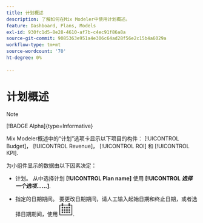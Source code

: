 ```yaml
---
title: 计划概述
description: 了解如何在Mix Modeler中使用计划概述。
feature: Dashboard, Plans, Models
exl-id: 930fc1d5-8e28-4610-af7b-c4ec91f86a8a
source-git-commit: 9085363e951a4e306c64ad28f56e2c15b4a6029a
workflow-type: tm+mt
source-wordcount: '70'
ht-degree: 0%

---
```


# 计划概述

>[!NOTE]
>
>[!BADGE Alpha]{type=Informative}


Mix Modeler概述中的“计划”选项卡显示以下项目的构件： [!UICONTROL Budget]， [!UICONTROL Revenue]， [!UICONTROL ROI] 和 [!UICONTROL KPI].

为小组件显示的数据由以下因素决定：

* 计划。 从中选择计划 **[!UICONTROL Plan name]** 使用 **[!UICONTROL _选择一个选项……_]**.

* 指定的日期期间。 要更改日期期间，请人工输入起始日期和终止日期，或者选择日期期间，使用 ![日历](/help/assets//icons/Calendar.svg).


